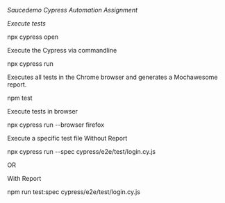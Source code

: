 *Saucedemo Cypress Automation Assignment*

*Execute tests*

npx cypress open

Execute the Cypress via commandline

npx cypress run

Executes all tests in the Chrome browser and generates a Mochawesome report.

npm test

Execute tests in browser

npx cypress run --browser firefox

Execute a specific test file
Without Report

npx cypress run --spec cypress/e2e/test/login.cy.js

OR

With Report

npm run test:spec cypress/e2e/test/login.cy.js
